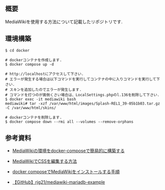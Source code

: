 ## 概要

MediaWikiを使用する方法について記載したリポジトリです.

## 環境構築

```shell
$ cd docker

# dockerコンテナを作成します.
$ docker compose up -d

# http://localhostにアクセスして下さい.
# エラーが発生する場合は以下コマンドを実行してコンテナの中に入りコマンドを実行して下さい.
# スキンを追加したのでエラーが発生します.
# コマンドを打つのが面倒くさい場合は、LocalSettings.phpのl.136を削除して下さい.
$ docker exec -it mediawiki bash 
mediawiki# tar -xzf /var/www/html/images/Splash-REL1_39-05b1b03.tar.gz  -C /var/www/html/skins/

# dockerコンテナを削除します.
$ docker compose down --rmi all --volumes --remove-orphans
```

## 参考資料

- [MediaWikiの環境をdocker-composeで簡易的に構築する](https://qiita.com/You_name_is_YU/items/98ad1ee121067c1cdf85)

- [MediaWikiでCSSを編集する方法](https://kw-note.com/cms/edit-mediawiki-css/)

- [docker composeでMediaWikiをインストールする手順](https://mebee.info/2020/08/26/post-13111/)

- [【GitHub】rjg21/mediawiki-mariadb-example](https://github.com/rjg21/mediawiki-mariadb-example)
